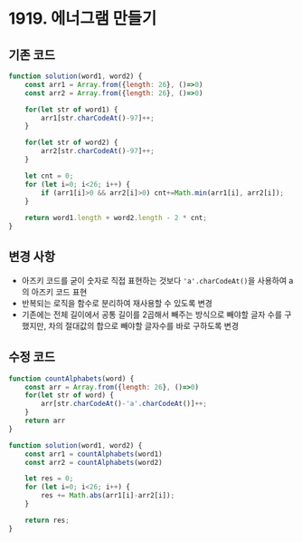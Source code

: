 # 1919. 에너그램 만들기

## 기존 코드
```javascript
function solution(word1, word2) {
    const arr1 = Array.from({length: 26}, ()=>0)
    const arr2 = Array.from({length: 26}, ()=>0)

    for(let str of word1) {
        arr1[str.charCodeAt()-97]++;
    }

    for(let str of word2) {
        arr2[str.charCodeAt()-97]++;
    }

    let cnt = 0;
    for (let i=0; i<26; i++) {
        if (arr1[i]>0 && arr2[i]>0) cnt+=Math.min(arr1[i], arr2[i]);
    }
    
    return word1.length + word2.length - 2 * cnt;
}
```

## 변경 사항
- 아즈키 코드를 굳이 숫자로 직접 표현하는 것보다 `'a'.charCodeAt()`을 사용하여 a의 아즈키 코드 표현
- 반복되는 로직을 함수로 분리하여 재사용할 수 있도록 변경
- 기존에는 전체 길이에서 공통 길이를 2곱해서 빼주는 방식으로 빼야할 글자 수를 구했지만, 차의 절대값의 합으로 빼야할 글자수를 바로 구하도록 변경

## 수정 코드
```javascript
function countAlphabets(word) {
    const arr = Array.from({length: 26}, ()=>0)
    for(let str of word) {
        arr[str.charCodeAt()-'a'.charCodeAt()]++;
    }
    return arr
}

function solution(word1, word2) {
    const arr1 = countAlphabets(word1)
    const arr2 = countAlphabets(word2)

    let res = 0;
    for (let i=0; i<26; i++) {
        res += Math.abs(arr1[i]-arr2[i]);
    }

    return res;
}
```
